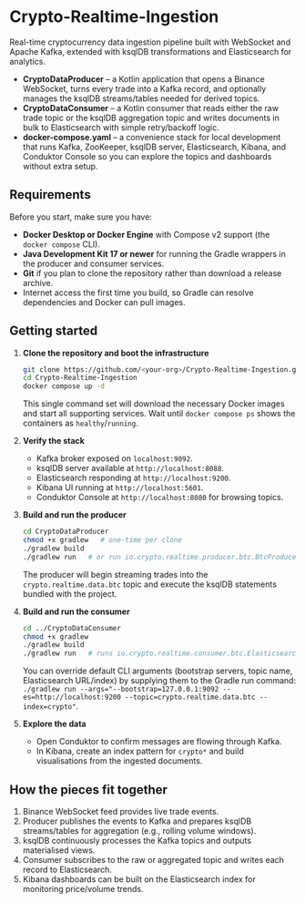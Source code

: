 # Crypto-Realtime-Ingestion
Real-time cryptocurrency data ingestion pipeline built with WebSocket and Apache Kafka, extended with ksqlDB transformations and Elasticsearch for analytics.

* **CryptoDataProducer** – a Kotlin application that opens a Binance WebSocket, turns every trade into a Kafka record, and optionally manages the ksqlDB streams/tables needed for derived topics.
* **CryptoDataConsumer** – a Kotlin consumer that reads either the raw trade topic or the ksqlDB aggregation topic and writes documents in bulk to Elasticsearch with simple retry/backoff logic.
* **docker-compose.yaml** – a convenience stack for local development that runs Kafka, ZooKeeper, ksqlDB server, Elasticsearch, Kibana, and Conduktor Console so you can explore the topics and dashboards without extra setup.

## Requirements

Before you start, make sure you have:

* **Docker Desktop or Docker Engine** with Compose v2 support (the `docker compose` CLI).
* **Java Development Kit 17 or newer** for running the Gradle wrappers in the producer and consumer services.
* **Git** if you plan to clone the repository rather than download a release archive.
* Internet access the first time you build, so Gradle can resolve dependencies and Docker can pull images.

## Getting started

1. **Clone the repository and boot the infrastructure**
   ```bash
   git clone https://github.com/<your-org>/Crypto-Realtime-Ingestion.git
   cd Crypto-Realtime-Ingestion
   docker compose up -d
   ```
   This single command set will download the necessary Docker images and start all supporting services. Wait until `docker compose ps` shows the containers as `healthy`/`running`.

2. **Verify the stack**
   * Kafka broker exposed on `localhost:9092`.
   * ksqlDB server available at `http://localhost:8088`.
   * Elasticsearch responding at `http://localhost:9200`.
   * Kibana UI running at `http://localhost:5601`.
   * Conduktor Console at `http://localhost:8080` for browsing topics.
  
   
3. **Build and run the producer**
   ```bash
   cd CryptoDataProducer
   chmod +x gradlew   # one-time per clone
   ./gradlew build
   ./gradlew run   # or run io.crypto.realtime.producer.btc.BtcProducer from your IDE
   ```
   The producer will begin streaming trades into the `crypto.realtime.data.btc` topic and execute the ksqlDB statements bundled with the project.

4. **Build and run the consumer**
   ```bash
   cd ../CryptoDataConsumer
   chmod +x gradlew
   ./gradlew build
   ./gradlew run   # runs io.crypto.realtime.consumer.btc.ElasticsearchBtcConsumer
   ```
   You can override default CLI arguments (bootstrap servers, topic name, Elasticsearch URL/index) by supplying them to the Gradle run command: `./gradlew run --args="--bootstrap=127.0.0.1:9092 --es=http://localhost:9200 --topic=crypto.realtime.data.btc --index=crypto"`.

5. **Explore the data**
   * Open Conduktor to confirm messages are flowing through Kafka.
   * In Kibana, create an index pattern for `crypto*` and build visualisations from the ingested documents.

## How the pieces fit together

1. Binance WebSocket feed provides live trade events.
2. Producer publishes the events to Kafka and prepares ksqlDB streams/tables for aggregation (e.g., rolling volume windows).
3. ksqlDB continuously processes the Kafka topics and outputs materialised views.
4. Consumer subscribes to the raw or aggregated topic and writes each record to Elasticsearch.
5. Kibana dashboards can be built on the Elasticsearch index for monitoring price/volume trends.
